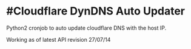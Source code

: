 #Cloudflare DynDNS Auto Updater
==================================

Python2 cronjob to auto update cloudflare DNS with the host IP.

Working as of latest API revision 27/07/14